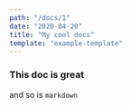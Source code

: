 ```yaml
---
path: "/docs/1"
date: "2020-04-20"
title: "My cool docs"
template: "example-template"
---
```


### This doc is great

and so is `markdown`

